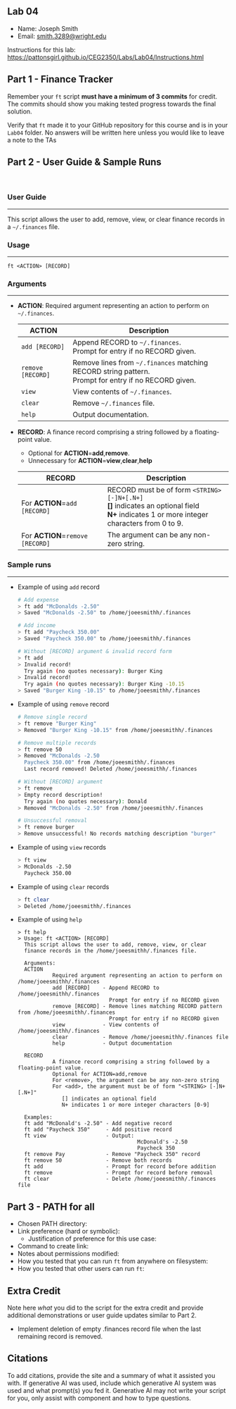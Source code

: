## Lab 04

- Name: Joseph Smith
- Email: smith.3289@wright.edu

Instructions for this lab: https://pattonsgirl.github.io/CEG2350/Labs/Lab04/Instructions.html

## Part 1 - Finance Tracker

Remember your `ft` script **must have a minimum of 3 commits** for credit.  The commits should show you making tested progress towards the final solution.

Verify that `ft` made it to your GitHub repository for this course and is in your `Lab04` folder.  No answers will be written here unless you would like to leave a note to the TAs

## Part 2 - User Guide & Sample Runs

<br>

### User Guide
---
This script allows the user to add, remove, view, or clear finance records in a `~/.finances` file.

### Usage
---
`ft <ACTION> [RECORD]`

### Arguments
---

- **ACTION**: Required argument representing an action to perform on `~/.finances`.

   |ACTION|Description|
   |-----|-----|
   |`add [RECORD]`|Append RECORD to `~/.finances`.<br>Prompt for entry if no RECORD given.|
   |`remove [RECORD]`|Remove lines from `~/.finances` matching RECORD string pattern.<br>Prompt for entry if no RECORD given.|
   |`view`|View contents of `~/.finances`.|
   |`clear`|Remove `~/.finances` file.|
   |`help`|Output documentation.|

- **RECORD**: A finance record comprising a string followed by a floating-point value.
   - Optional for **ACTION**=**add**,**remove**.
   - Unnecessary for **ACTION**=**view**,**clear**,**help**

   |RECORD|Description|
   |-----|-----|
   |For **ACTION**=`add [RECORD]`|RECORD must be of form `<STRING> [-]N+[.N+]`<br>**[]** indicates an optional field<br>**N+** indicates 1 or more integer characters from 0 to 9.|
   |For **ACTION**=`remove [RECORD]`|The argument can be any non-zero string.|

### Sample runs

---

- Example of using `add` record
   ```bash
   # Add expense
   > ft add "McDonalds -2.50"
   > Saved "McDonalds -2.50" to /home/joeesmithh/.finances

   # Add income
   > ft add "Paycheck 350.00"
   > Saved "Paycheck 350.00" to /home/joeesmithh/.finances

   # Without [RECORD] argument & invalid record form
   > ft add
   > Invalid record!
     Try again (no quotes necessary): Burger King
   > Invalid record!
     Try again (no quotes necessary): Burger King -10.15
   > Saved "Burger King -10.15" to /home/joeesmithh/.finances
   ```

- Example of using `remove` record
   ```bash
   # Remove single record
   > ft remove "Burger King"
   > Removed "Burger King -10.15" from /home/joeesmithh/.finances

   # Remove multiple records
   > ft remove 50
   > Removed "McDonalds -2.50
     Paycheck 350.00" from /home/joeesmithh/.finances
     Last record removed! Deleted /home/joeesmithh/.finances

   # Without [RECORD] argument
   > ft remove
   > Empty record description!
     Try again (no quotes necessary): Donald
   > Removed "McDonalds -2.50" from /home/joeesmithh/.finances

   # Unsuccessful removal
   > ft remove burger
   > Remove unsuccessful! No records matching description "burger"
   ```

- Example of using `view` records
   ```bash
   > ft view
   > McDonalds -2.50
     Paycheck 350.00
   ```

- Example of using `clear` records
   ```bash
   > ft clear
   > Deleted /home/joeesmithh/.finances
   ```

- Example of using `help`
   ```
   > ft help
   > Usage: ft <ACTION> [RECORD]
     This script allows the user to add, remove, view, or clear
     finance records in the /home/joeesmithh/.finances file.
  
     Arguments:
     ACTION
              Required argument representing an action to perform on /home/joeesmithh/.finances
              add [RECORD]    - Append RECORD to /home/joeesmithh/.finances
                                Prompt for entry if no RECORD given
              remove [RECORD] - Remove lines matching RECORD pattern from /home/joeesmithh/.finances
                                Prompt for entry if no RECORD given
              view            - View contents of /home/joeesmithh/.finances
              clear           - Remove /home/joeesmithh/.finances file
              help            - Output documentation
  
     RECORD
              A finance record comprising a string followed by a floating-point value.
              Optional for ACTION=add,remove
              For <remove>, the argument can be any non-zero string
              For <add>, the argument must be of form "<STRING> [-]N+[.N+]"
                 [] indicates an optional field
                 N+ indicates 1 or more integer characters [0-9]
  
     Examples:
     ft add "McDonald's -2.50" - Add negative record
     ft add "Paycheck 350"     - Add positive record
     ft view                   - Output:
                                         McDonald's -2.50
                                         Paycheck 350
     ft remove Pay             - Remove "Paycheck 350" record
     ft remove 50              - Remove both records
     ft add                    - Prompt for record before addition
     ft remove                 - Prompt for record before removal
     ft clear                  - Delete /home/joeesmithh/.finances file
   ```

## Part 3 - PATH for all

- Chosen PATH directory:  
- Link preference (hard or symbolic):
   - Justification of preference for this use case:
- Command to create link:
- Notes about permissions modified: 
- How you tested that you can run `ft` from anywhere on filesystem:
- How you tested that other users can run `ft`:

## Extra Credit

Note here *what* you did to the script for the extra credit and provide additional demonstrations or user guide updates similar to Part 2.
- Implement deletion of empty .finances record file when the last remaining record is removed.

## Citations

To add citations, provide the site and a summary of what it assisted you with.  If generative AI was used, include which generative AI system was used and what prompt(s) you fed it.  Generative AI may not write your script for you, only assist with component and how to type questions.